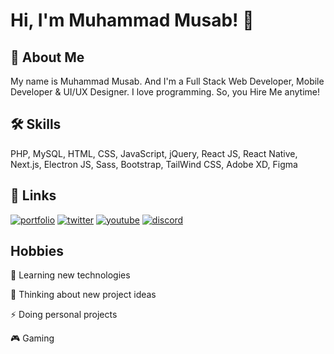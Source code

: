 # Hi, I'm Muhammad Musab! 👋

## 🚀 About Me
My name is Muhammad Musab. And I'm a Full Stack Web Developer, Mobile Developer & UI/UX Designer. I love programming. So, you Hire Me anytime!


## 🛠 Skills
PHP, MySQL, HTML, CSS, JavaScript, jQuery, React JS, React Native, Next.js, Electron JS, Sass, Bootstrap, TailWind CSS, Adobe XD, Figma


## 🔗 Links
[![portfolio](https://img.shields.io/badge/my_portfolio-000?style=for-the-badge&logo=ko-fi&logoColor=white)](https://musabdev.com/)
[![twitter](https://img.shields.io/badge/twitter-1DA1F2?style=for-the-badge&logo=twitter&logoColor=white)](https://twitter.com/CodingPure)
[![youtube](https://img.shields.io/badge/youtube-FF0000?style=for-the-badge&logo=youtube&logoColor=white)](https://www.youtube.com/c/PureCoding)
[![discord](https://img.shields.io/badge/discord-7289DA?style=for-the-badge&logo=discord&logoColor=white)](https://discord.com/invite/U3hhb6Q9De)


## Hobbies

🧠 Learning new technologies

🤔 Thinking about new project ideas

⚡️ Doing personal projects

🎮 Gaming